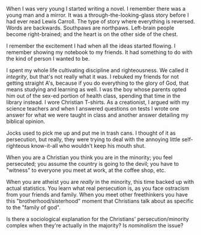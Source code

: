 When I was very young I started writing a novel. I remember there was a young man and a mirror. It was a through-the-looking-glass story before I had ever read Lewis Carroll. The type of story where everything is reversed. Words are backwards. Southpaws are northpaws. Left-brain people become right-brained; and the heart is on the other side of the chest.

I remember the excitement I had when all the ideas started flowing. I remember showing my notebook to my friends. It had something to do with the kind of person I wanted to be.

I spent my whole life cultivating discipline and righteousness. We called it _integrity_, but that's not really what it was. I rebuked my friends for not getting straight A's, because if you do everything to the glory of God, that means studying and learning as well. I was the boy whose parents opted him out of the sex-ed portion of health class, spending that time in the library instead. I wore Christian T-shirts. As a creationist, I argued with my science teachers and when I answered questions on tests I wrote one answer for what we were taught in class and another answer detailing my biblical opinion.

Jocks used to pick me up and put me in trash cans. I thought of it as persecution, but really, they were trying to deal with the annoying little self-righteous know-it-all who wouldn't keep his mouth shut.

When you are a Christian you think you are in the minority; you feel persecuted; you assume the country is going to the devil; you have to "witness" to everyone you meet at work, at the coffee shop, etc.

When you are atheist you are _really_ in the minority, this time backed up with actual statistics. You learn what real persecution is, as you face ostracism from your friends and family. When you meet other freethinkers you have this "brotherhood/sisterhood" moment that Christians talk about as specific to the "family of god".

Is there a sociological explanation for the Christians' persecution/minority complex when they're actually in the majority? Is _nominalism_ the issue?